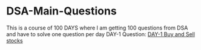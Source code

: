 # DSA-Main-Questions
This is a course of 100 DAYS where I am getting 100 questions from DSA and have to solve one question per day
DAY-1 Question:
<a href="https://leetcode.com/problems/best-time-to-buy-and-sell-stock/">DAY-1 Buy and Sell stocks</a>
